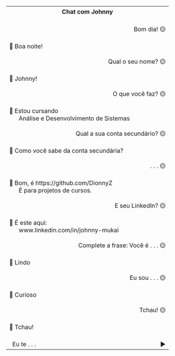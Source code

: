 <table align="center">
  <tr>
    <th>Chat com Johnny</th>
  </tr>
  <tr>
    <td><br>
      <div align="right">Bom dia! 🟡</div><br>
      🔵 Boa noite!<br><br>
      <div align="right">Qual o seu nome? 🟡</div><br>
      🔵 Johnny!<br><br>
      <div align="right">O que você faz? 🟡</div><br>
      🔵 Estou cursando<br>
      &nbsp;&nbsp;&nbsp;&nbsp;&nbsp;&nbsp;Análise e Desenvolvimento de Sistemas<br><br>
      <div align="right">Qual a sua conta secundário? 🟡</div><br>
      🔵 Como você sabe da conta secundária?<br><br>
      <div align="right">. . . 🟡</div><br>
      🔵 Bom, é https://github.com/DionnyZ<br>
      &nbsp;&nbsp;&nbsp;&nbsp;&nbsp;&nbsp;É para projetos de cursos.<br><br>
      <div align="right">E seu LinkedIn? 🟡</div><br>
      🔵 É este aqui:<br>
      &nbsp;&nbsp;&nbsp;&nbsp;&nbsp;&nbsp;www.linkedin.com/in/johnny-mukai<br><br>
      <div align="right">Complete a frase: Você é . . . 🟡</div><br>
      🔵 Lindo<br><br>
      <div align="right">Eu sou . . . 🟡</div><br>
      🔵 Curioso<br><br>
      <div align="right">Tchau! 🟡</div><br>
      🔵 Tchau!<br><br>
    </td>
  </tr>
  <tr>
      <td>&nbsp;&nbsp;Eu te . . .
          &nbsp;&nbsp;&nbsp;&nbsp;&nbsp;&nbsp;&nbsp;&nbsp;&nbsp;&nbsp;
          &nbsp;&nbsp;&nbsp;&nbsp;&nbsp;&nbsp;&nbsp;&nbsp;&nbsp;&nbsp;
          &nbsp;&nbsp;&nbsp;&nbsp;&nbsp;&nbsp;&nbsp;&nbsp;&nbsp;&nbsp;
          &nbsp;&nbsp;&nbsp;&nbsp;&nbsp;&nbsp;&nbsp;&nbsp;&nbsp;&nbsp;
          &nbsp;&nbsp;&nbsp;&nbsp;&nbsp;&nbsp;&nbsp;&nbsp;&nbsp;&nbsp;
          &nbsp;&nbsp;&nbsp;&nbsp;&nbsp;&nbsp;&nbsp;&nbsp;&nbsp;&nbsp;
          &nbsp;&nbsp;&nbsp;&nbsp;&nbsp;&nbsp;&nbsp;&nbsp;&nbsp;&nbsp;
          ▶️
      </td>
  </tr>
</table>
